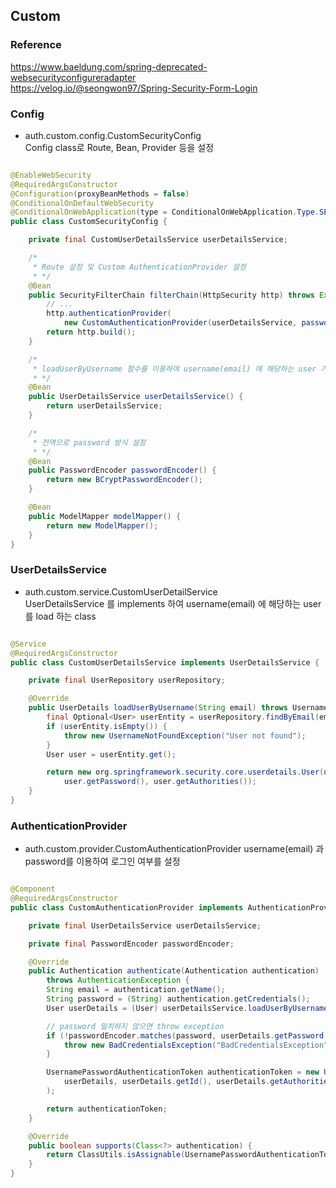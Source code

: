 ## Custom

### Reference

https://www.baeldung.com/spring-deprecated-websecurityconfigureradapter   
https://velog.io/@seongwon97/Spring-Security-Form-Login

### Config

- auth.custom.config.CustomSecurityConfig   
  Config class로 Route, Bean, Provider 등을 설정

```java

@EnableWebSecurity
@RequiredArgsConstructor
@Configuration(proxyBeanMethods = false)
@ConditionalOnDefaultWebSecurity
@ConditionalOnWebApplication(type = ConditionalOnWebApplication.Type.SERVLET)
public class CustomSecurityConfig {

    private final CustomUserDetailsService userDetailsService;

    /*
     * Route 설정 및 Custom AuthenticationProvider 설정
     * */
    @Bean
    public SecurityFilterChain filterChain(HttpSecurity http) throws Exception {
        // ...
        http.authenticationProvider(
            new CustomAuthenticationProvider(userDetailsService, passwordEncoder()));
        return http.build();
    }

    /*
     * loadUserByUsername 함수를 이용하여 username(email) 에 해당하는 user 가 있는지 확인 하는 UserDetailService
     * */
    @Bean
    public UserDetailsService userDetailsService() {
        return userDetailsService;
    }

    /*
     * 전역으로 password 방식 설정
     * */
    @Bean
    public PasswordEncoder passwordEncoder() {
        return new BCryptPasswordEncoder();
    }

    @Bean
    public ModelMapper modelMapper() {
        return new ModelMapper();
    }
}
```

### UserDetailsService

- auth.custom.service.CustomUserDetailService   
  UserDetailsService 를 implements 하여 username(email) 에 해당하는 user 를 load 하는 class

```java

@Service
@RequiredArgsConstructor
public class CustomUserDetailsService implements UserDetailsService {

    private final UserRepository userRepository;

    @Override
    public UserDetails loadUserByUsername(String email) throws UsernameNotFoundException {
        final Optional<User> userEntity = userRepository.findByEmail(email);
        if (userEntity.isEmpty()) {
            throw new UsernameNotFoundException("User not found");
        }
        User user = userEntity.get();

        return new org.springframework.security.core.userdetails.User(user.getEmail(),
            user.getPassword(), user.getAuthorities());
    }
}
```

### AuthenticationProvider

- auth.custom.provider.CustomAuthenticationProvider
  username(email) 과 password를 이용하여 로그인 여부를 설정

```java

@Component
@RequiredArgsConstructor
public class CustomAuthenticationProvider implements AuthenticationProvider {

    private final UserDetailsService userDetailsService;

    private final PasswordEncoder passwordEncoder;

    @Override
    public Authentication authenticate(Authentication authentication)
        throws AuthenticationException {
        String email = authentication.getName();
        String password = (String) authentication.getCredentials();
        User userDetails = (User) userDetailsService.loadUserByUsername(email);

        // password 일치하지 않으면 throw exception
        if (!passwordEncoder.matches(password, userDetails.getPassword())) {
            throw new BadCredentialsException("BadCredentialsException");
        }

        UsernamePasswordAuthenticationToken authenticationToken = new UsernamePasswordAuthenticationToken(
            userDetails, userDetails.getId(), userDetails.getAuthorities()
        );

        return authenticationToken;
    }

    @Override
    public boolean supports(Class<?> authentication) {
        return ClassUtils.isAssignable(UsernamePasswordAuthenticationToken.class, authentication);
    }
}

```